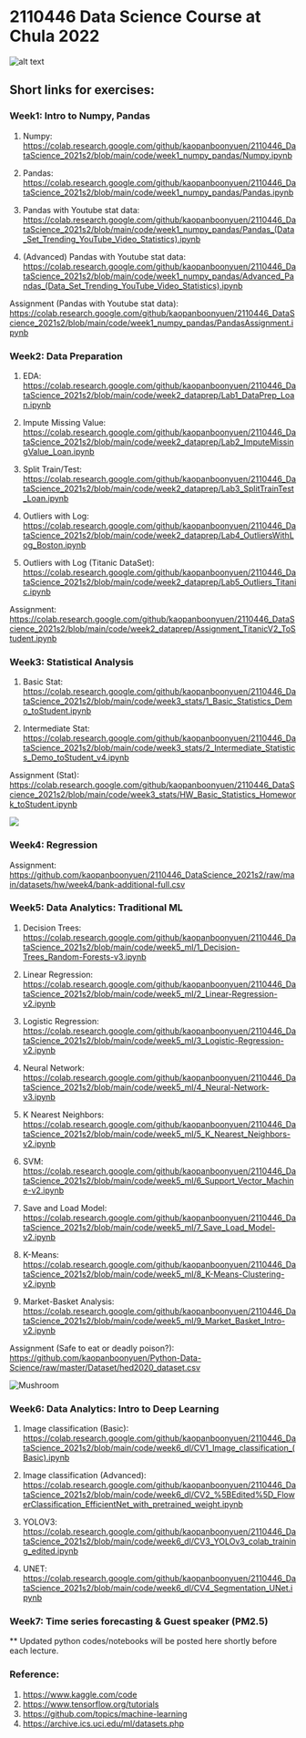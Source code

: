 # 2110446 Data Science Course at Chula 2022

![alt text](https://github.com/kaopanboonyuen/2110446_DataScience_2021s2/raw/main/%20files/welcome-to-the-dark-side-of-science-data-science.jpeg "join ds")

## Short links for exercises:

### Week1: Intro to Numpy, Pandas

1. Numpy: https://colab.research.google.com/github/kaopanboonyuen/2110446_DataScience_2021s2/blob/main/code/week1_numpy_pandas/Numpy.ipynb 

2. Pandas: https://colab.research.google.com/github/kaopanboonyuen/2110446_DataScience_2021s2/blob/main/code/week1_numpy_pandas/Pandas.ipynb 

3. Pandas with Youtube stat data: https://colab.research.google.com/github/kaopanboonyuen/2110446_DataScience_2021s2/blob/main/code/week1_numpy_pandas/Pandas_(Data_Set_Trending_YouTube_Video_Statistics).ipynb 

4. (Advanced) Pandas with Youtube stat data: https://colab.research.google.com/github/kaopanboonyuen/2110446_DataScience_2021s2/blob/main/code/week1_numpy_pandas/Advanced_Pandas_(Data_Set_Trending_YouTube_Video_Statistics).ipynb 

Assignment (Pandas with Youtube stat data): https://colab.research.google.com/github/kaopanboonyuen/2110446_DataScience_2021s2/blob/main/code/week1_numpy_pandas/PandasAssignment.ipynb 

### Week2: Data Preparation

1. EDA: https://colab.research.google.com/github/kaopanboonyuen/2110446_DataScience_2021s2/blob/main/code/week2_dataprep/Lab1_DataPrep_Loan.ipynb 

2. Impute Missing Value: https://colab.research.google.com/github/kaopanboonyuen/2110446_DataScience_2021s2/blob/main/code/week2_dataprep/Lab2_ImputeMissingValue_Loan.ipynb 

3. Split Train/Test: https://colab.research.google.com/github/kaopanboonyuen/2110446_DataScience_2021s2/blob/main/code/week2_dataprep/Lab3_SplitTrainTest_Loan.ipynb 

4. Outliers with Log: https://colab.research.google.com/github/kaopanboonyuen/2110446_DataScience_2021s2/blob/main/code/week2_dataprep/Lab4_OutliersWithLog_Boston.ipynb

5. Outliers with Log (Titanic DataSet): https://colab.research.google.com/github/kaopanboonyuen/2110446_DataScience_2021s2/blob/main/code/week2_dataprep/Lab5_Outliers_Titanic.ipynb

Assignment: https://colab.research.google.com/github/kaopanboonyuen/2110446_DataScience_2021s2/blob/main/code/week2_dataprep/Assignment_TitanicV2_ToStudent.ipynb 

### Week3: Statistical Analysis

1. Basic Stat: https://colab.research.google.com/github/kaopanboonyuen/2110446_DataScience_2021s2/blob/main/code/week3_stats/1_Basic_Statistics_Demo_toStudent.ipynb 

2. Intermediate Stat: https://colab.research.google.com/github/kaopanboonyuen/2110446_DataScience_2021s2/blob/main/code/week3_stats/2_Intermediate_Statistics_Demo_toStudent_v4.ipynb  

Assignment (Stat): https://colab.research.google.com/github/kaopanboonyuen/2110446_DataScience_2021s2/blob/main/code/week3_stats/HW_Basic_Statistics_Homework_toStudent.ipynb  

![](https://github.com/kaopanboonyuen/2110446_DataScience_2021s2/raw/main/%20files/stat-data.gif)

### Week4: Regression

Assignment: https://github.com/kaopanboonyuen/2110446_DataScience_2021s2/raw/main/datasets/hw/week4/bank-additional-full.csv

### Week5: Data Analytics: Traditional ML

1. Decision Trees: https://colab.research.google.com/github/kaopanboonyuen/2110446_DataScience_2021s2/blob/main/code/week5_ml/1_Decision-Trees_Random-Forests-v3.ipynb

2. Linear Regression: https://colab.research.google.com/github/kaopanboonyuen/2110446_DataScience_2021s2/blob/main/code/week5_ml/2_Linear-Regression-v2.ipynb

3. Logistic Regression: https://colab.research.google.com/github/kaopanboonyuen/2110446_DataScience_2021s2/blob/main/code/week5_ml/3_Logistic-Regression-v2.ipynb

4. Neural Network: https://colab.research.google.com/github/kaopanboonyuen/2110446_DataScience_2021s2/blob/main/code/week5_ml/4_Neural-Network-v3.ipynb

5. K Nearest Neighbors: https://colab.research.google.com/github/kaopanboonyuen/2110446_DataScience_2021s2/blob/main/code/week5_ml/5_K_Nearest_Neighbors-v2.ipynb

6. SVM: https://colab.research.google.com/github/kaopanboonyuen/2110446_DataScience_2021s2/blob/main/code/week5_ml/6_Support_Vector_Machine-v2.ipynb

7. Save and Load Model: https://colab.research.google.com/github/kaopanboonyuen/2110446_DataScience_2021s2/blob/main/code/week5_ml/7_Save_Load_Model-v2.ipynb

8. K-Means: https://colab.research.google.com/github/kaopanboonyuen/2110446_DataScience_2021s2/blob/main/code/week5_ml/8_K-Means-Clustering-v2.ipynb

9. Market-Basket Analysis: https://colab.research.google.com/github/kaopanboonyuen/2110446_DataScience_2021s2/blob/main/code/week5_ml/9_Market_Basket_Intro-v2.ipynb

Assignment (Safe to eat or deadly poison?): https://github.com/kaopanboonyuen/Python-Data-Science/raw/master/Dataset/hed2020_dataset.csv

![Mushroom](https://github.com/kaopanboonyuen/2110446_DataScience_2021s2/raw/main/%20files/hed.jpeg)

### Week6: Data Analytics: Intro to Deep Learning

1. Image classification (Basic): https://colab.research.google.com/github/kaopanboonyuen/2110446_DataScience_2021s2/blob/main/code/week6_dl/CV1_Image_classification_(Basic).ipynb

2. Image classification (Advanced): https://colab.research.google.com/github/kaopanboonyuen/2110446_DataScience_2021s2/blob/main/code/week6_dl/CV2_%5BEdited%5D_FlowerClassification_EfficientNet_with_pretrained_weight.ipynb

3. YOLOV3: https://colab.research.google.com/github/kaopanboonyuen/2110446_DataScience_2021s2/blob/main/code/week6_dl/CV3_YOLOv3_colab_training_edited.ipynb

4. UNET: https://colab.research.google.com/github/kaopanboonyuen/2110446_DataScience_2021s2/blob/main/code/week6_dl/CV4_Segmentation_UNet.ipynb

### Week7: Time series forecasting & Guest speaker (PM2.5)

<!-- This is commented out. -->

** Updated python codes/notebooks will be posted here shortly before each lecture.

### Reference:

1. https://www.kaggle.com/code
2. https://www.tensorflow.org/tutorials
3. https://github.com/topics/machine-learning
4. https://archive.ics.uci.edu/ml/datasets.php